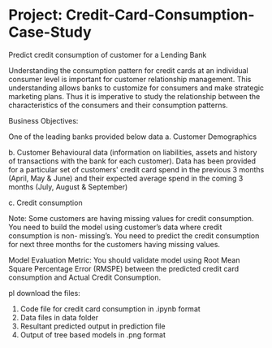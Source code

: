 # Project:  Credit-Card-Consumption-Case-Study
Predict credit consumption of customer for a Lending Bank

Understanding the consumption pattern for credit cards at an individual consumer level is important  for customer relationship management. This understanding allows banks to customize for consumers and make strategic marketing plans. Thus it is imperative to study the relationship between the characteristics of the consumers and their consumption patterns.

Business Objectives:

One of the leading banks provided below data
a. Customer Demographics

b. Customer Behavioural data (information on liabilities, assets and history of transactions with
the bank for each customer). Data has been provided for a particular set of customers' credit
card spend in the previous 3 months (April, May & June) and their expected average spend
in the coming 3 months (July, August & September)

c. Credit consumption 

Note: Some customers are having missing values for credit consumption. You need to build the model using customer’s data where credit consumption is non- missing’s. You need to predict the credit consumption for next three months for the customers having missing values.

Model Evaluation Metric:
You should validate model using Root Mean Square Percentage Error (RMSPE) between the
predicted credit card consumption and Actual Credit Consumption.

pl download the files:
1. Code file for credit card consumption in .ipynb format
2. Data files in data folder
3. Resultant predicted output in prediction file 
4. Output of tree based models in .png format
